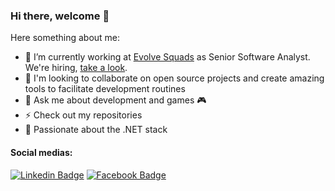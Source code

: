 ### Hi there, welcome 👋

<!--
**fernando-goncalves92/fernando-goncalves92** is a ✨ _special_ ✨ repository because its `README.md` (this file) appears on your GitHub profile.
-->

Here something about me:

- 🔭 I’m currently working at [Evolve Squads](https://evolvesquads.com/) as Senior Software Analyst. We're hiring, [take a look](https://evolvesquads.com/careers/).
- 👯 I'm looking to collaborate on open source projects and create amazing tools to facilitate development routines
- 💬 Ask me about development and games 🎮
- ⚡ Check out my repositories
- 💜 Passionate about the .NET stack 

#### Social medias:
[![Linkedin Badge](https://img.shields.io/badge/-LinkedIn-blue?style=flat-square&logo=Linkedin&logoColor=white&link=https://www.linkedin.com/in/fhgm/)](https://www.linkedin.com/in/fhgm/)
[![Facebook Badge](https://img.shields.io/badge/-Facebook-blue?style=flat-square&labelColor=blue&logo=facebook&logoColor=white&link=https://www.facebook.com/fernando.henrique.1000469/)](https://www.facebook.com/fernando.henrique.1000469/)
